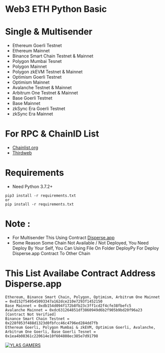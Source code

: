 # Web3 ETH Python Basic
# Single & Multisender
- Ethereum Goerli Testnet
- Ethereum Mainnet
- Binance Smart Chain Testnet & Mainnet
- Polygon Mumbai Tesnet
- Polygon Mainnet
- Polygon zkEVM Testnet & Mainnet
- Optimism Goerli Testnet
- Optimism Mainnet
- Avalanche Testnet & Mainnet
- Arbitrum One Testnet & Mainnet
- Base Goerli Testnet
- Base Mainnet
- zkSync Era Goerli Testnet
- zkSync Era Mainnet

# For RPC & ChainID List
- [Chainlist.org](https://chainlist.org/)
- [Thirdweb](https://thirdweb.com/chainlist)

# Requirements
- Need Python 3.7.2+
```
pip3 install -r requirements.txt
or
pip install -r requirements.txt
```

# Note :
- For Multisender This Using Contract [Disperse.app](https://disperse.app/)
- Some Reason Some Chain Not Available / Not Deployed, You Need Deploy By Your Self, You Can Using File On Folder DeployPy For Deploy Disperse.app Contract To Other Chain
# This List Availabe Contract Address Disperse.app
```
Ethereum, Binance Smart Chain, Polygon, Optimism, Arbitrum One Mainnet = 0xd152f549545093347a162dce210e7293f1452150
Base Mainnet = 0xdb154d094f172b8fb23c3ff1cd2f4cfe38fbefc5
Avalanche Mainnet = 0xdc631264851df3860949d6b2f905b9bd20f96a23 [Contract Not Verified]
Binance Smart Chain Testnet = 0x228f053f488d1323d0fbfcc46c4796ed284dd7fb
Ethereum Goerli, Polygon Mumbai & zkEVM, Optimism Goerli, Avalanche, Arbitrum One Goerli, Base Goerli Tesnet = 0x1ea4b08361c220614e10f604808ec385e7d91798
```

[![YLAS GAMERS](https://i.ibb.co/DK85Cyx/Screenshot-1.png)](https://github.com/ylasgamers/web3.eth.py)
